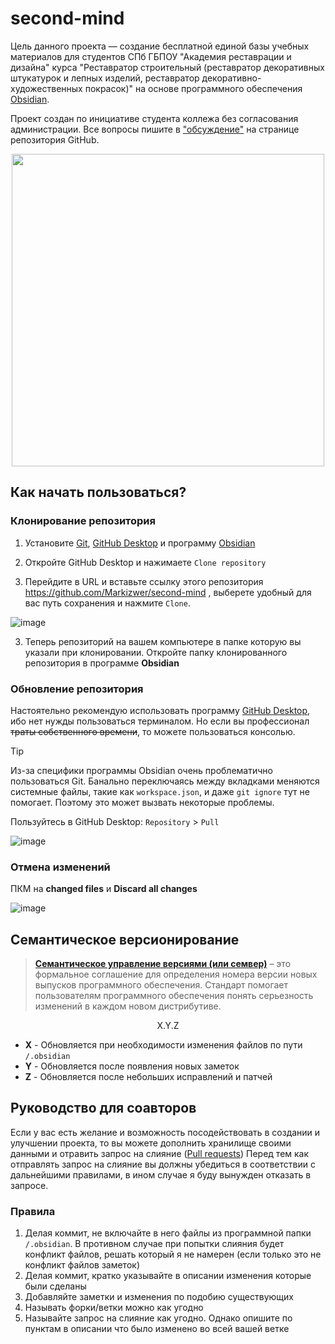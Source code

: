 # second-mind
 
Цель данного проекта — создание бесплатной единой базы учебных материалов для студентов СПб ГБПОУ "Академия реставрации и дизайна"
курса "Реставратор строительный (реставратор декоративных штукатурок и лепных изделий, реставратор декоративно-художественных покрасок)"
на основе программного обеспечения [Obsidian](https://obsidian.md/).

Проект создан по инициативе студента коллежа без согласования администрации.
Все вопросы пишите в ["обсуждение"](https://github.com/Markizwer/second-mind/discussions) на странице репозитория GitHub.

<p align="center">
  <img src="https://github.com/user-attachments/assets/b6f2a146-a223-48d5-9842-2b3c13e48c2e" width="500">
</p>

## Как начать пользоваться?

### Клонирование репозитория
1. Установите [Git](https://git-scm.com/downloads), [GitHub Desktop](https://github.com/apps/desktop) и программу [Obsidian](https://obsidian.md/download)

2. Откройте GitHub Desktop и нажимаете ```Clone repository```

3. Перейдите в URL и вставьте ссылку этого репозитория https://github.com/Markizwer/second-mind , выберете удобный для вас путь сохранения и нажмите ```Clone```.

![image](https://github.com/user-attachments/assets/719a2788-bc58-4a16-af04-f47a98ffe788)

3. Теперь репозиторий на вашем компьютере в папке которую вы указали при клонировании. Откройте папку клонированного репозитория в программе **Obsidian**

### Обновление репозитория

Настоятельно рекомендую использовать программу [GitHub Desktop](https://desktop.github.com/download/), ибо нет нужды пользоваться терминалом.
Но если вы профессионал ~~траты собственного времени~~, то можете пользоваться консолью.

> [!TIP]
> Из-за специфики программы Obsidian очень проблематично пользоваться Git.
> Банально переключаясь между вкладками меняются системные файлы, такие как ```workspace.json```,
> и даже ```git ignore``` тут не помогает. Поэтому это может вызвать некоторые проблемы.

Пользуйтесь в GitHub Desktop: ```Repository``` > ```Pull```

![image](https://github.com/user-attachments/assets/faca0ead-83e1-4d86-8abf-03f6f1e5033e)


### Отмена изменений

ПКМ на **changed files** и **Discard all changes**

![image](https://github.com/user-attachments/assets/ae7ad0f4-1eff-4680-8663-f9905e145b63)


## Семантическое версионирование

> **[Семантическое управление версиями (или семвер)](https://semver.org/lang/ru/)** –
> это формальное соглашение для определения номера версии новых выпусков программного обеспечения.
> Стандарт помогает пользователям программного обеспечения понять серьезность изменений в каждом новом дистрибутиве.

<p align="center">
 X.Y.Z
</p>

* **X** - Обновляется при необходимости изменения файлов по пути ```/.obsidian```
* **Y** - Обновляется после появления новых заметок
* **Z** - Обновляется после небольших исправлений и патчей

## Руководство для соавторов

Если у вас есть желание и возможность посодействовать в создании и улучшении проекта, то вы можете
дополнить хранилище своими данными и отравить запрос на слияние ([Pull requests](https://docs.github.com/ru/pull-requests/collaborating-with-pull-requests/proposing-changes-to-your-work-with-pull-requests/about-pull-requests#about-pull-requests))
Перед тем как отправлять запрос на слияние вы должны убедиться в соответствии с дальнейшими правилами, в ином случае
я буду вынужден отказать в запросе.

### Правила
1. Делая коммит, не включайте в него файлы из программной папки ```/.obsidian```.
В противном случае при попытки слияния будет конфликт файлов, решать который я не намерен (если только это не конфликт файлов заметок)
3. Делая коммит, кратко указывайте в описании изменения которые были сделаны
4. Добавляйте заметки и изменения по подобию существующих
5. Называть форки/ветки можно как угодно
6. Называйте запрос на слияние как угодно. Однако опишите по пунктам в описании что было изменено во всей вашей ветке
